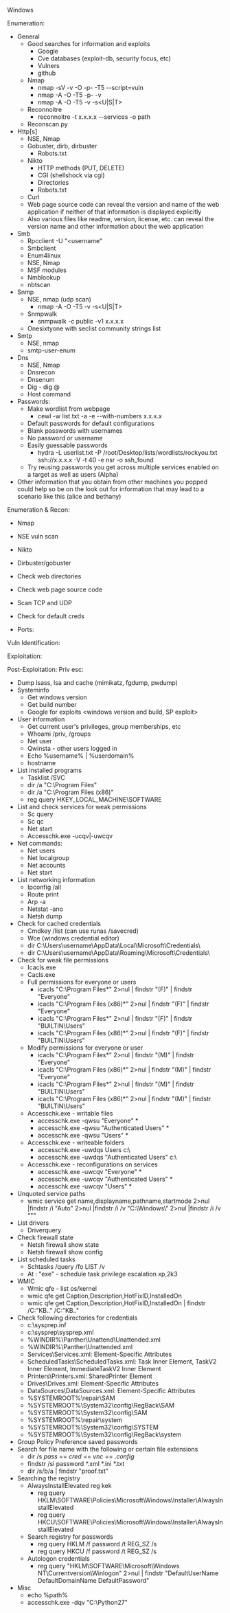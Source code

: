 Windows

Enumeration: 
* General
	* Good searches for information and exploits
		* Google
		* Cve databases (exploit-db, security focus, etc)
		* Vulners
		* github
	* Nmap
		* nmap -sV -v -O -p- -T5 --script=vuln <ip>
		* nmap -A -O -T5 -p- -v <ip>
		* nmap -A -O -T5 -v -s<U|S|T> <ip>
	* Reconnoitre
		* reconnoitre -t x.x.x.x --services -o path
	* Reconscan.py
* Http[s]
	* NSE, Nmap
	* Gobuster, dirb, dirbuster
		* Robots.txt
	* Nikto
		* HTTP methods (PUT, DELETE)
		* CGI (shellshock via cgi)
		* Directories
		* Robots.txt
	* Curl
	* Web page source code can reveal the version and name of the web application if neither of that information is displayed explicitly
	* Also various files like readme, version, license, etc. can reveal the version name and other information about the web application
* Smb
	* Rpcclient -U "<username" <IP Address>
	* Smbclient
	* Enum4linux
	* NSE, Nmap
	* MSF modules
	* Nmblookup
	* nbtscan
* Snmp
	* NSE, nmap (udp scan)
		* nmap -A -O -T5 -v -s<U|S|T> <ip>
	* Snmpwalk
		* snmpwalk -c public -v1 x.x.x.x
	* Onesixtyone with seclist community strings list
* Smtp
	* NSE, nmap
	* smtp-user-enum
* Dns
	* NSE, Nmap
	* Dnsrecon
	* Dnsenum
	* Dig - dig <domain>@<target ip>
	* Host command
* Passwords:
	* Make wordlist from webpage
		* cewl -w list.txt -a -e  --with-numbers x.x.x.x
	* Default passwords for default configurations
	* Blank passwords with usernames
	* No password or username
	* Easily guessable passwords
		* hydra -L userlist.txt -P /root/Desktop/lists/wordlists/rockyou.txt ssh://x.x.x.x -V -t 40 -e nsr -o ssh_found
	* Try reusing passwords you get across multiple services enabled on a target as well as users (Alpha)
* Other information that you obtain from other machines you popped could help so be on the look out for information that may lead to a scenario like this (alice and bethany)

Enumeration & Recon:
* Nmap 
* NSE vuln scan
* Nikto
* Dirbuster/gobuster
* Check web directories
* Check web page source code
* Scan TCP and UDP
* Check for default creds

* Ports:

Vuln Identification:

Exploitation:
				
Post-Exploitation:
Priv esc:
* Dump lsass, lsa and cache (mimikatz, fgdump, pwdump)
* Systeminfo 
	* Get windows version
	* Get build number
	* Google for exploits <windows version and build, SP exploit>
* User information
	* Get current user's privileges, group memberships, etc
	* Whoami /priv, /groups
	* Net user <current username>
	* Qwinsta - other users logged in
	* Echo %username% | %userdomain%
	* hostname
* List installed programs
	* Tasklist /SVC
	* dir /a "C:\Program Files"
	* dir /a "C:\Program Files (x86)"
	* reg query HKEY_LOCAL_MACHINE\SOFTWARE
* List and check services for weak permissions
	* Sc query
	* Sc qc <service name>
	* Net start
	* Accesschk.exe -ucqv|-uwcqv <service name>
* Net commands:
	* Net users <user>
	* Net localgroup
	* Net accounts
	* Net start
* List networking information
	* Ipconfig /all
	* Route print
	* Arp -a
	* Netstat -ano
	* Netsh dump
* Check for cached credentials
	* Cmdkey /list (can use runas /savecred)
	* Wce (windows credential editor)
	* dir C:\Users\username\AppData\Local\Microsoft\Credentials\
	* dir C:\Users\username\AppData\Roaming\Microsoft\Credentials\
* Check for weak file permissions
	* Icacls.exe
	* Cacls.exe
	* Full permissions for everyone or users
		* icacls "C:\Program Files\*" 2>nul | findstr "(F)" | findstr "Everyone"
		* icacls "C:\Program Files (x86)\*" 2>nul | findstr "(F)" | findstr "Everyone"
		* icacls "C:\Program Files\*" 2>nul | findstr "(F)" | findstr "BUILTIN\Users"
		* icacls "C:\Program Files (x86)\*" 2>nul | findstr "(F)" | findstr "BUILTIN\Users"
	* Modify permissions for everyone or user
		* icacls "C:\Program Files\*" 2>nul | findstr "(M)" | findstr "Everyone"
		* icacls "C:\Program Files (x86)\*" 2>nul | findstr "(M)" | findstr "Everyone"
		* icacls "C:\Program Files\*" 2>nul | findstr "(M)" | findstr "BUILTIN\Users" 
		* icacls "C:\Program Files (x86)\*" 2>nul | findstr "(M)" | findstr "BUILTIN\Users"
	* Accesschk.exe - writable files
		* accesschk.exe -qwsu "Everyone" *
		* accesschk.exe -qwsu "Authenticated Users" *
		* accesschk.exe -qwsu "Users" *
	* Accesschk.exe - writeable folders
		* accesschk.exe -uwdqs Users c:\
		* accesschk.exe -uwdqs "Authenticated Users" c:\
	* Accesschk.exe - reconfigurations on services
		* accesschk.exe -uwcqv "Everyone" *
		* accesschk.exe -uwcqv "Authenticated Users" *
		* accesschk.exe -uwcqv "Users" *
* Unquoted service paths
	* wmic service get name,displayname,pathname,startmode 2>nul |findstr /i "Auto" 2>nul |findstr /i /v "C:\Windows\\" 2>nul |findstr /i /v """
* List drivers
	* Driverquery
* Check firewall state 
	* Netsh firewall show state
	* Netsh firewall show config
* List scheduled tasks
	* Schtasks /query /fo LIST /v
	* At <hour>:<min> "exe" - schedule task privilege escalation xp,2k3
* WMIC
	* Wmic qfe - list os/kernel
	* wmic qfe get Caption,Description,HotFixID,InstalledOn
	* wmic qfe get Caption,Description,HotFixID,InstalledOn | findstr /C:"KB.." /C:"KB.."
* Check following directories for credentials
	* c:\sysprep.inf
	* c:\sysprep\sysprep.xml
	* %WINDIR%\Panther\Unattend\Unattended.xml
	* %WINDIR%\Panther\Unattended.xml
	* Services\Services.xml: Element-Specific Attributes
	* ScheduledTasks\ScheduledTasks.xml: Task Inner Element, TaskV2 Inner Element, ImmediateTaskV2 Inner Element
	* Printers\Printers.xml: SharedPrinter Element
	* Drives\Drives.xml: Element-Specific Attributes
	* DataSources\DataSources.xml: Element-Specific Attributes
	* %SYSTEMROOT%\repair\SAM
	* %SYSTEMROOT%\System32\config\RegBack\SAM
	* %SYSTEMROOT%\System32\config\SAM
	* %SYSTEMROOT%\repair\system
	* %SYSTEMROOT%\System32\config\SYSTEM
	* %SYSTEMROOT%\System32\config\RegBack\system
* Group Policy Preference saved passwords
* Search for file name with the following or certain file extensions
	* dir /s *pass* == *cred* == *vnc* == *.config*
	* findstr /si password *.xml *.ini *.txt
	* dir /s/b/a | findstr "proof.txt"
* Searching the registry
	* AlwaysInstallElevated reg kek
		* reg query HKLM\SOFTWARE\Policies\Microsoft\Windows\Installer\AlwaysInstallElevated
		* reg query HKCU\SOFTWARE\Policies\Microsoft\Windows\Installer\AlwaysInstallElevated
	* Search registry for passwords
		* reg query HKLM /f password /t REG_SZ /s
		* reg query HKCU /f password /t REG_SZ /s
	* Autologon credentials
		* reg query "HKLM\SOFTWARE\Microsoft\Windows NT\Currentversion\Winlogon" 2>nul | findstr "DefaultUserName DefaultDomainName DefaultPassword"
* Misc
	*  echo %path%
	* accesschk.exe -dqv "C:\Python27"
